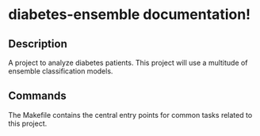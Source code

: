 # diabetes-ensemble documentation!

## Description

A project to analyze diabetes patients. This project will use a multitude of ensemble classification models.

## Commands

The Makefile contains the central entry points for common tasks related to this project.

